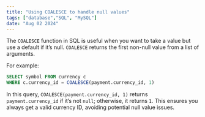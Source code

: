 ```yaml
---
title: "Using COALESCE to handle null values"
tags: ["database","SQL", "MySQL"]
date: "Aug 02 2024"
---
```

The `COALESCE` function in SQL is useful when you want to take a value but use a default if it’s null. `COALESCE` returns the first non-null value from a list of arguments.

For example:

```SQL
SELECT symbol FROM currency c
WHERE c.currency_id = COALESCE(payment.currency_id, 1)
```

In this query, `COALESCE(payment.currency_id, 1)` returns `payment.currency_id` if it’s not `null`; otherwise, it returns `1`. This ensures you always get a valid currency ID, avoiding potential null value issues.

